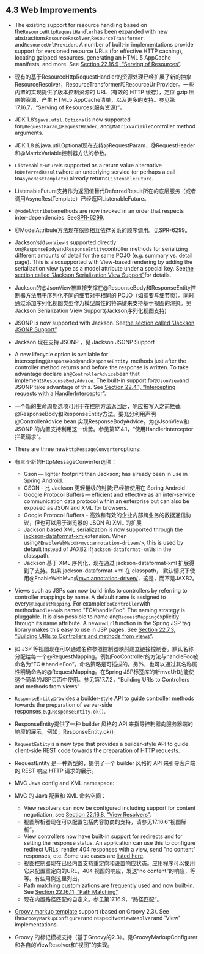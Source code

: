 ## 4.3 Web Improvements

* The existing support for resource handling based on the`ResourceHttpRequestHandler`has been expanded with new abstractions`ResourceResolver`,`ResourceTransformer`, and`ResourceUrlProvider`. A number of built-in implementations provide support for versioned resource URLs \(for effective HTTP caching\), locating gzipped resources, generating an HTML 5 AppCache manifests, and more. See [Section 22.16.9, “Serving of Resources”](https://docs.spring.io/spring/docs/current/spring-framework-reference/htmlsingle/#mvc-config-static-resources).
* 现有的基于ResourceHttpRequestHandler的资源处理已经扩展了新的抽象ResourceResolver，ResourceTransformer和ResourceUrlProvider。一些内置的实现提供了版本控制资源的 URL（有效的 HTTP 缓存），定位 gzip 压缩的资源，产生 HTML5 AppCache清单，以及更多的支持。参见第17.16.7，“Serving of Resources(服务资源)”。
* JDK 1.8’s`java.util.Optional`is now supported for`@RequestParam`,`@RequestHeader`, and`@MatrixVariable`controller method arguments.
* JDK 1.8 的java.util.Optional现在支持@RequestParam，@RequestHeader和@MatrixVariable控制器方法的参数。
* `ListenableFuture`is supported as a return value alternative to`DeferredResult`where an underlying service \(or perhaps a call to`AsyncRestTemplate`\) already returns`ListenableFuture`.
* ListenableFuture支持作为返回值替代DeferredResult所在的底层服务（或者调用AsyncRestTemplate）已经返回ListenableFuture。
* `@ModelAttribute`methods are now invoked in an order that respects inter-dependencies. See[SPR-6299](https://jira.spring.io/browse/SPR-6299).
* @ModelAttribute方法现在依照相互依存关系的顺序调用。见SPR-6299。
* Jackson’s`@JsonView`is supported directly on`@ResponseBody`and`ResponseEntity`controller methods for serializing different amounts of detail for the same POJO \(e.g. summary vs. detail page\). This is alsosupported with View-based rendering by adding the serialization view type as a model attribute under a special key. See[the section called “Jackson Serialization View Support”](https://docs.spring.io/spring/docs/current/spring-framework-reference/htmlsingle/#mvc-ann-jsonview)for details.
* Jackson的@JsonView被直接支撑在@ResponseBody和ResponseEntity控制器方法用于序列化不同的细节对于相同的 POJO（如摘要与细节页）。同时通过添加序列化视图类型作为模型属性的特殊键来支持基于视图的渲染。见Jackson Serialization View Support(Jackson序列化视图支持)
* JSONP is now supported with Jackson. See[the section called “Jackson JSONP Support”](https://docs.spring.io/spring/docs/current/spring-framework-reference/htmlsingle/#mvc-ann-jsonp).
* Jackson 现在支持 JSONP ，见 Jackson JSONP Support
* A new lifecycle option is available for intercepting`@ResponseBody`and`ResponseEntity `methods just after the controller method returns and before the response is written. To take advantage declare an`@ControllerAdvice`bean that implements`ResponseBodyAdvice`. The built-in support for`@JsonView`and JSONP take advantage of this. See [Section 22.4.1, “Intercepting requests with a HandlerInterceptor”](https://docs.spring.io/spring/docs/current/spring-framework-reference/htmlsingle/#mvc-handlermapping-interceptor).
* 一个新的生命周期选项可用于在控制方法返回后，响应被写入之前拦截@ResponseBody和ResponseEntity方法。要充分利用声明@ControllerAdvice bean 实现ResponseBodyAdvice。为@JsonView和 JSONP 的内置支持利用这一优势。参见第17.4.1，“使用HandlerInterceptor 拦截请求”。
* There are three new`HttpMessageConverter`options:
* 有三个新的HttpMessageConverter选项：

  * Gson — lighter footprint than Jackson; has already been in use in Spring Android.
  * GSON - 比 Jackson 更轻量级的封装;已经被使用在 Spring Android
  * Google Protocol Buffers — efficient and effective as an inter-service communication data protocol within an enterprise but can also be exposed as JSON and XML for browsers.
  * Google Protocol Buffers - 高效和有效的企业内部跨业务的数据通信协议，但也可以用于浏览器的 JSON 和 XML 的扩展
  * Jackson based XML serialization is now supported through the [jackson-dataformat-xml](https://github.com/FasterXML/jackson-dataformat-xml)extension. When using`@EnableWebMvc`or`<mvc:annotation-driven/>`, this is used by default instead of JAXB2 if`jackson-dataformat-xml`is in the classpath.
  * Jackson 基于 XML 序列化，现在通过 jackson-dataformat-xml 扩展得到了支持。如果 jackson-dataformat-xml 在 classpath， 默认情况下使用@EnableWebMvc或<mvc:annotation-driven/>，这是，而不是JAXB2。

* Views such as JSPs can now build links to controllers by referring to controller mappings by name. A default name is assigned to every`@RequestMapping`. For example`FooController`with method`handleFoo`is named "FC\#handleFoo". The naming strategy is pluggable. It is also possible to name an`@RequestMapping`explicitly through its name attribute. A new`mvcUrl`function in the Spring JSP tag library makes this easy to use in JSP pages. See [Section 22.7.3, “Building URIs to Controllers and methods from views”](https://docs.spring.io/spring/docs/current/spring-framework-reference/htmlsingle/#mvc-links-to-controllers-from-views).
* 如 JSP 等视图现在可以通过名称参照控制器映射建立链接控制器。默认名称分配给每一个@RequestMapping。例如FooController的方法与handleFoo被命名为“FC＃handleFoo”。命名策略是可插拔的。另外，也可以通过其名称属性明确命名的@RequestMapping。在Spring JSP标签库的新mvcUrl功能使这个简单的JSP页面中使用。参见第17.7.2，“Building URIs to Controllers and methods from views”

* `ResponseEntity`provides a builder-style API to guide controller methods towards the preparation of server-side responses,e.g.`ResponseEntity.ok()`.
* ResponseEntity提供了一种 builder 风格的 API 来指导控制器向服务器端的响应的展示，例如，ResponseEntity.ok()。
* `RequestEntity`is a new type that provides a builder-style API to guide client-side REST code towards the preparation of HTTP requests.
* RequestEntity 是一种新型的，提供了一个 builder 风格的 API 来引导客户端的 REST 响应 HTTP 请求的展示。
* MVC Java config and XML namespace:
* MVC 的 Java 配置和 XML 命名空间：

  * View resolvers can now be configured including support for content negotiation, see [Section 22.16.8, “View Resolvers”](https://docs.spring.io/spring/docs/current/spring-framework-reference/htmlsingle/#mvc-config-view-resolvers).
  * 视图解析器现在可以配置包括内容协商的支持，请参见17.16.6“视图解析”。
  * View controllers now have built-in support for redirects and for setting the response status. An application can use this to configure redirect URLs, render 404 responses with a view, send "no content" responses, etc. Some use cases are [listed here](https://jira.spring.io/browse/SPR-11543?focusedCommentId=100308&page=com.atlassian.jira.plugin.system.issuetabpanels:comment-tabpanel#comment-100308).
  * 视图控制器现在已经内置支持重定向和设置响应状态。应用程序可以使用它来配置重定向的URL，404 视图的响应，发送“no content”的响应，等等。有些用例这里列出。
  * Path matching customizations are frequently used and now built-in. See [Section 22.16.11, “Path Matching”](https://docs.spring.io/spring/docs/current/spring-framework-reference/htmlsingle/#mvc-config-path-matching).
  * 现在内置路径匹配的自定义。参见第17.16.9，“路径匹配”。

* [Groovy markup template](http://groovy-lang.org/docs/groovy-2.3.6/html/documentation/markup-template-engine.html) support \(based on Groovy 2.3\). See the`GroovyMarkupConfigurer`and respecitve`ViewResolver`and \`View' implementations.
* Groovy 的标记模板支持（基于Groovy的2.3）。见GroovyMarkupConfigurer 和各自的ViewResolver和“视图”的实现。



